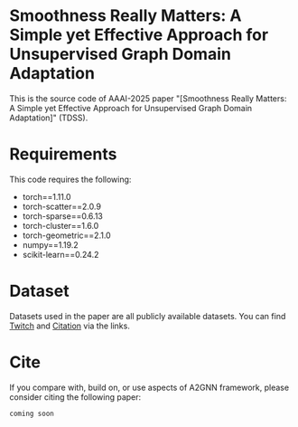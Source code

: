 # Smoothness Really Matters: A Simple yet Effective Approach for Unsupervised Graph Domain Adaptation
This is the source code of AAAI-2025 paper "[Smoothness Really Matters: A Simple yet Effective Approach for Unsupervised Graph Domain Adaptation]" (TDSS).

# Requirements
This code requires the following:
* torch==1.11.0
* torch-scatter==2.0.9
* torch-sparse==0.6.13
* torch-cluster==1.6.0
* torch-geometric==2.1.0
* numpy==1.19.2
* scikit-learn==0.24.2

# Dataset
Datasets used in the paper are all publicly available datasets. You can find [Twitch](https://github.com/benedekrozemberczki/datasets#twitch-social-networks) and [Citation](https://github.com/yuntaodu/ASN/tree/main/data) via the links.

# Cite
If you compare with, build on, or use aspects of A2GNN framework, please consider citing the following paper:

```
coming soon
```
